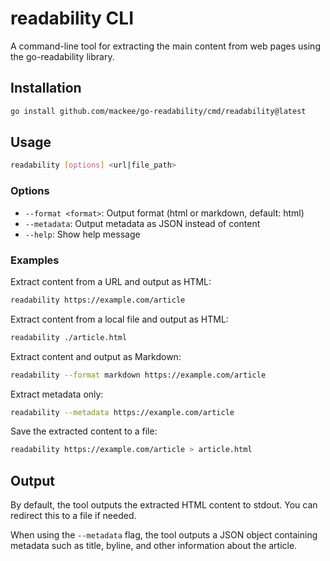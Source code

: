 # readability CLI

A command-line tool for extracting the main content from web pages using the go-readability library.

## Installation

```bash
go install github.com/mackee/go-readability/cmd/readability@latest
```

## Usage

```bash
readability [options] <url|file_path>
```

### Options

- `--format <format>`: Output format (html or markdown, default: html)
- `--metadata`: Output metadata as JSON instead of content
- `--help`: Show help message

### Examples

Extract content from a URL and output as HTML:
```bash
readability https://example.com/article
```

Extract content from a local file and output as HTML:
```bash
readability ./article.html
```

Extract content and output as Markdown:
```bash
readability --format markdown https://example.com/article
```

Extract metadata only:
```bash
readability --metadata https://example.com/article
```

Save the extracted content to a file:
```bash
readability https://example.com/article > article.html
```

## Output

By default, the tool outputs the extracted HTML content to stdout. You can redirect this to a file if needed.

When using the `--metadata` flag, the tool outputs a JSON object containing metadata such as title, byline, and other information about the article.
